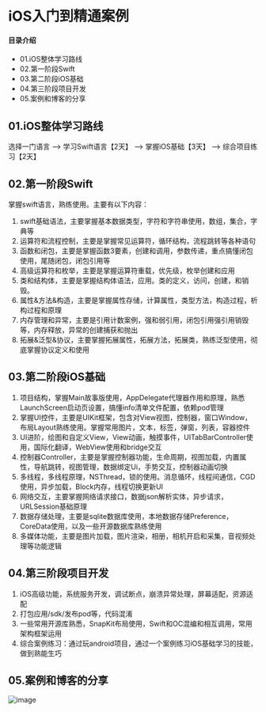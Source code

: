 # iOS入门到精通案例

#### 目录介绍
- 01.iOS整体学习路线
- 02.第一阶段Swift
- 03.第二阶段iOS基础
- 04.第三阶段项目开发
- 05.案例和博客的分享




## 01.iOS整体学习路线

选择一门语言 ——> 学习Swift语言【2天】 ——> 掌握iOS基础【3天】 ——> 综合项目练习【2天】

## 02.第一阶段Swift

掌握swift语言，熟练使用。主要有以下内容：

1. swift基础语法，主要掌握基本数据类型，字符和字符串使用，数组，集合，字典等
2. 运算符和流程控制，主要是掌握常见运算符，循环结构，流程跳转等各种语句
3. 函数和闭包，主要是掌握函数3要素，创建和调用，参数传递，重点搞懂闭包使用，尾随闭包，闭包引用等
4. 高级运算符和枚举，主要是掌握运算符重载，优先级，枚举创建和应用
5. 类和结构体，主要是掌握结构体语法，应用。类的定义，访问，创建，和销毁。
6. 属性&方法&构造，主要是掌握属性存储，计算属性，类型方法，构造过程，析构过程和原理
7. 内存管理和异常，主要是引用计数案例，强和弱引用，闭包引用强引用销毁等，内存释放，异常的创建捕获和抛出
8. 拓展&泛型&协议，主要掌握拓展属性，拓展方法，拓展类，熟练泛型使用，彻底掌握协议定义和使用

## 03.第二阶段iOS基础

1. 项目结构，掌握Main故事版使用，AppDelegate代理器作用和原理，熟悉LaunchScreen启动页设置，搞懂info清单文件配置，依赖pod管理
2. 掌握UI控件，主要是UIKit框架，包含对View视图，控制器，窗口Window，布局Layout熟练使用。掌握常用图片，文本，标签，弹窗，列表，容器控件
3. UI进阶，绘图和自定义View，View动画，触摸事件，UITabBarController使用，国际化翻译，WebView使用和bridge交互
4. 控制器Controller，主要是掌握控制器功能，生命周期，视图加载，内置属性，导航跳转，视图管理，数据绑定Ui，手势交互，控制器动画切换
5. 多线程，多线程原理，NSThread，锁的使用。消息循环，线程间通信，CGD使用，异步加载，Block内存，线程切换更新UI
6. 网络交互，主要掌握网络请求接口，数据json解析实体，异步请求，URLSession基础原理
7. 数据存储处理，主要是sqlite数据库使用，本地数据存储Preference，CoreData使用，以及一些开源数据库熟练使用
8. 多媒体功能，主要是图片加载，图片渲染，相册，相机开启和采集，音视频处理等功能逻辑

## 04.第三阶段项目开发

1. iOS高级功能，系统服务开发，调试断点，崩溃异常处理，屏幕适配，资源适配
2. 打包应用/sdk/发布pod等，代码混淆
3. 一些常用开源库熟悉，SnapKit布局使用，Swift和OC混编和相互调用，常用架构框架运用
4. 综合案例练习：通过玩android项目，通过一个案例练习iOS基础学习的技能，做到熟能生巧


## 05.案例和博客的分享

![image](https://github.com/yangchong211/YCiOSHelper/blob/master/image/%E9%A1%B9%E7%9B%AE%E4%BB%8B%E7%BB%8D.png)



